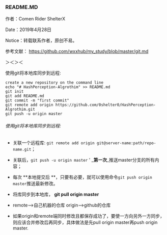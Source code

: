 ### README.MD

作者：Comen Rider ShelterX

Date：2019年4月28日

Notice：转载联系作者，原创不易。

参考文献： https://github.com/wxxhub/my_study/blob/master/git.md

＞＜＞＜

使用git将本地库同步到远程:

```
create a new repository on the command line
echo "# HashPerception-Algrothim" >> README.md
git init
git add README.md
git commit -m "first commit"
git remote add origin https://github.com/0shelter0/HashPerception-Algrothim.git
git push -u origin master

```

###### 使用git将本地库同步到远程:

* 关联一个远程库: `git remote add origin git@server-name:path/repo-name.git`；

* 关联后，`git push -u origin master` ' _**第一次**_推送master分支的所有内容；

* 每次 **本地提交后 **，只要有必要，就可以使用命令`git push origin master`推送最新修改。
* 将库同步到本地库， **git pull origin master**
* remote-->自己机器的仓库 origin-->github的仓库
* 如果origin和remote端同时修改且都保存成功了，要使一方向另外一方同步，则应该合并修改后再同步，具体做法是先pull origin master再push origin master.
